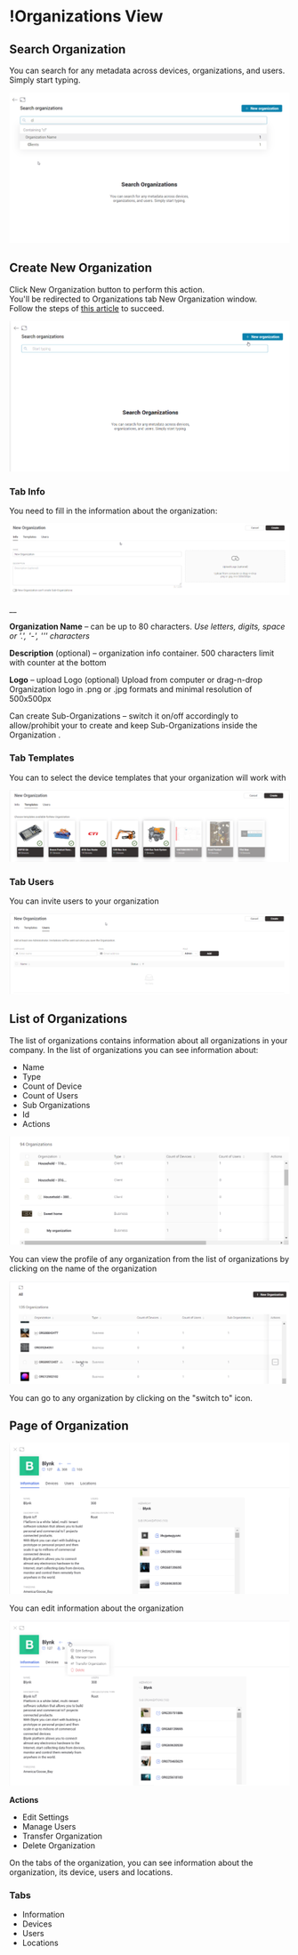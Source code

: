 # !Organizations View

## Search Organization

You can search for any metadata across devices, organizations, and users. Simply start typing.

![](../../../../.gitbook/assets/search-organization-by-name.png)

## Create New Organization

Click New Organization button to perform this action.  
You'll be redirected to Organizations tab New Organization window.  
Follow the steps of [this article]() to succeed.

![](../../../../.gitbook/assets/create-new-organizations.png)

### **Tab Info**

You need to fill in the information about the organization:

![](../../../../.gitbook/assets/create-new-organizations-info.png)

\_\_

**Organization Name** – can be up to 80 characters. _Use letters, digits, space or '.', '-', ''' characters_

**Description** \(optional\) – organization info container. 500 characters limit with counter at the bottom

**Logo** – upload Logo \(optional\) Upload from computer or drag-n-drop Organization logo in .png or .jpg formats and minimal resolution of 500x500px



Сan create Sub-Organizations – switch it on/off accordingly to allow/prohibit your to create and keep Sub-Organizations inside the Organization .

### **Tab Templates**

You can to select the device templates that your organization will work with

![](../../../../.gitbook/assets/create-new-organizations-templstes.png)

### Tab Users

You can invite users to your organization

![](../../../../.gitbook/assets/create-new-organizations-users.png)

## 

## List of Organizations

The list of organizations contains information about all organizations in your company. In the list of organizations you can see information about:

* Name
* Type
* Count of Device
* Count of Users
* Sub Organizations
* Id
* Actions

![](../../../../.gitbook/assets/list-of-organizations.png)



You can view the profile of any organization from the list of organizations by clicking on the name of the organization

![](../../../../.gitbook/assets/list-of-organizations-swich-to-any-org.png)

You can go to any organization by clicking on the "switch to" icon.

## Page of Organization

![](../../../../.gitbook/assets/organization-page.png)

You can edit information about the organization

![](../../../../.gitbook/assets/organization-action-menu.png)

**Actions**

* Edit Settings
* Manage Users
* Transfer Organization
* Delete Organization

On the tabs of the organization, you can see information about the organization, its device, users and locations.



### Tabs

* Information
* Devices
* Users
* Locations



